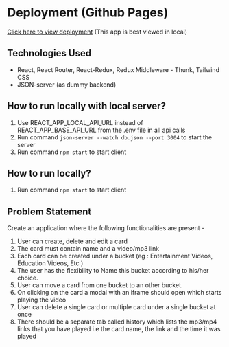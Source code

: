 # Deployment (Github Pages)
[Click here to view deployment](https://ashutosh44ks.github.io/convin-march/)
(This app is best viewed in local)

## Technologies Used
- React, React Router, React-Redux, Redux Middleware - Thunk, Tailwind CSS
- JSON-server (as dummy backend)

## How to run locally with local server?
1. Use REACT_APP_LOCAL_API_URL instead of REACT_APP_BASE_API_URL from the .env file in all api calls
2. Run command ```json-server --watch db.json --port 3004``` to start the server
3. Run command ```npm start``` to start client

## How to run locally?
1. Run command ```npm start``` to start client

## Problem Statement
Create an application where the following functionalities are present -
1. User can create, delete and edit a card
2. The card must contain name and a video/mp3 link
3. Each card can be created under a bucket (eg : Entertainment Videos, Education Videos, Etc )
4. The user has the flexibility to Name this bucket according to his/her choice.
5. User can move a card from one bucket to an other bucket.
6. On clicking on the card a modal with an iframe should open which starts playing the video
7. User can delete a single card or multiple card under a single bucket at once
8. There should be a separate tab called history which lists the mp3/mp4 links that you have played i.e the card name, the link and the time it was played
